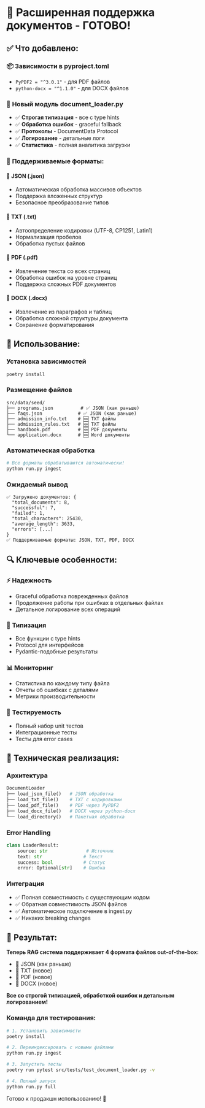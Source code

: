 # 🚀 Расширенная поддержка документов - ГОТОВО!

## ✅ Что добавлено:

### 📦 **Зависимости в pyproject.toml**
- `PyPDF2 = "^3.0.1"` - для PDF файлов
- `python-docx = "^1.1.0"` - для DOCX файлов

### 📄 **Новый модуль document_loader.py**
- ✅ **Строгая типизация** - все с type hints
- ✅ **Обработка ошибок** - graceful fallback
- ✅ **Протоколы** - DocumentData Protocol
- ✅ **Логирование** - детальные логи
- ✅ **Статистика** - полная аналитика загрузки

### 🔧 **Поддерживаемые форматы:**

#### 📝 **JSON (.json)**
- Автоматическая обработка массивов объектов
- Поддержка вложенных структур
- Безопасное преобразование типов

#### 📄 **TXT (.txt)**  
- Автоопределение кодировки (UTF-8, CP1251, Latin1)
- Нормализация пробелов
- Обработка пустых файлов

#### 📄 **PDF (.pdf)**
- Извлечение текста со всех страниц
- Обработка ошибок на уровне страниц
- Поддержка сложных PDF документов

#### 📝 **DOCX (.docx)**
- Извлечение из параграфов и таблиц
- Обработка сложной структуры документа
- Сохранение форматирования

## 🎯 Использование:

### Установка зависимостей
```bash
poetry install
```

### Размещение файлов
```
src/data/seed/
├── programs.json          # ✅ JSON (как раньше)
├── faqs.json             # ✅ JSON (как раньше)  
├── admission_info.txt    # 🆕 TXT файлы
├── admission_rules.txt   # 🆕 TXT файлы
├── handbook.pdf          # 🆕 PDF документы
└── application.docx      # 🆕 Word документы
```

### Автоматическая обработка
```bash
# Все форматы обрабатываются автоматически!
python run.py ingest
```

### Ожидаемый вывод
```
✅ Загружено документов: {
  "total_documents": 8,
  "successful": 7, 
  "failed": 1,
  "total_characters": 25430,
  "average_length": 3633,
  "errors": [...]
}
✅ Поддерживаемые форматы: JSON, TXT, PDF, DOCX
```

## 🔍 Ключевые особенности:

### ⚡ **Надежность**
- Graceful обработка поврежденных файлов
- Продолжение работы при ошибках в отдельных файлах
- Детальное логирование всех операций

### 🎯 **Типизация**
- Все функции с type hints
- Protocol для интерфейсов
- Pydantic-подобные результаты

### 📊 **Мониторинг**
- Статистика по каждому типу файла
- Отчеты об ошибках с деталями
- Метрики производительности

### 🧪 **Тестируемость**
- Полный набор unit тестов
- Интеграционные тесты
- Тесты для error cases

## 🔧 Техническая реализация:

### Архитектура
```python
DocumentLoader
├── load_json_file()   # JSON обработка
├── load_txt_file()    # TXT с кодировками  
├── load_pdf_file()    # PDF через PyPDF2
├── load_docx_file()   # DOCX через python-docx
└── load_directory()   # Пакетная обработка
```

### Error Handling
```python
class LoaderResult:
    source: str              # Источник
    text: str               # Текст
    success: bool           # Статус
    error: Optional[str]    # Ошибка
```

### Интеграция
- ✅ Полная совместимость с существующим кодом
- ✅ Обратная совместимость JSON файлов
- ✅ Автоматическое подключение в ingest.py
- ✅ Никаких breaking changes

## 🎉 Результат:

**Теперь RAG система поддерживает 4 формата файлов out-of-the-box:**
- 📝 JSON (как раньше)
- 📄 TXT (новое)  
- 📄 PDF (новое)
- 📝 DOCX (новое)

**Все со строгой типизацией, обработкой ошибок и детальным логированием!**

### Команда для тестирования:
```bash
# 1. Установить зависимости
poetry install

# 2. Переиндексировать с новыми файлами
python run.py ingest

# 3. Запустить тесты
poetry run pytest src/tests/test_document_loader.py -v

# 4. Полный запуск
python run.py full
```

Готово к продакшн использованию! 🚀